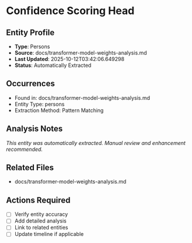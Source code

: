 # Confidence Scoring Head

## Entity Profile
- **Type**: Persons
- **Source**: docs/transformer-model-weights-analysis.md
- **Last Updated**: 2025-10-12T03:42:06.649298
- **Status**: Automatically Extracted

## Occurrences
- Found in: docs/transformer-model-weights-analysis.md
- Entity Type: persons
- Extraction Method: Pattern Matching

## Analysis Notes
*This entity was automatically extracted. Manual review and enhancement recommended.*

## Related Files
- docs/transformer-model-weights-analysis.md

## Actions Required
- [ ] Verify entity accuracy
- [ ] Add detailed analysis
- [ ] Link to related entities
- [ ] Update timeline if applicable
